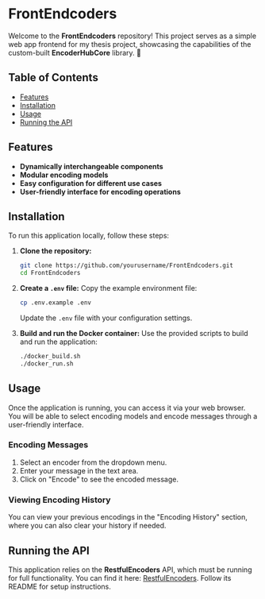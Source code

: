# FrontEndcoders

Welcome to the **FrontEndcoders** repository! This project serves as a simple web app frontend for my thesis project, showcasing the capabilities of the custom-built **EncoderHubCore** library. 🚀

## Table of Contents
- [Features](#features)
- [Installation](#installation)
- [Usage](#usage)
- [Running the API](#running-the-api)

## Features
- **Dynamically interchangeable components**
- **Modular encoding models**
- **Easy configuration for different use cases**
- **User-friendly interface for encoding operations**

## Installation

To run this application locally, follow these steps:

1. **Clone the repository:**
   ```bash
   git clone https://github.com/yourusername/FrontEndcoders.git
   cd FrontEndcoders
   ```

2. **Create a `.env` file:**
   Copy the example environment file:
   ```bash
   cp .env.example .env
   ```
   Update the `.env` file with your configuration settings.

3. **Build and run the Docker container:**
   Use the provided scripts to build and run the application:
   ```bash
   ./docker_build.sh
   ./docker_run.sh
   ```

## Usage

Once the application is running, you can access it via your web browser. You will be able to select encoding models and encode messages through a user-friendly interface.

### Encoding Messages
1. Select an encoder from the dropdown menu.
2. Enter your message in the text area.
3. Click on "Encode" to see the encoded message.

### Viewing Encoding History
You can view your previous encodings in the "Encoding History" section, where you can also clear your history if needed.

## Running the API

This application relies on the **RestfulEncoders** API, which must be running for full functionality. You can find it here: [RestfulEncoders](https://github.com/nahu02/RestfulEncoders). Follow its README for setup instructions.